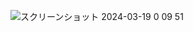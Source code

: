 ![スクリーンショット 2024-03-19 0 09 51](https://github.com/mskk3215/fable_backend/assets/113247174/a3099ac6-5eeb-4b44-94fd-89a4f51b67d0)
